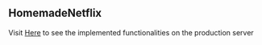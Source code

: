 
## HomemadeNetflix

Visit [Here](https://netflix-deployment.vercel.app/) to see the implemented functionalities on the production server


